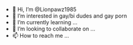 - 👋 Hi, I’m @Lionpawz1985
- 👀 I’m interested in gay/bi dudes and gay porn
- 🌱 I’m currently learning ...
- 💞️ I’m looking to collaborate on ...
- 📫 How to reach me ...

<!---
Lionpawz1985/Lionpawz1985 is a ✨ special ✨ repository because its `README.md` (this file) appears on your GitHub profile.
You can click the Preview link to take a look at your changes.
--->
